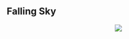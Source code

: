 

##  Falling Sky

<p align="center">
  <img src="https://s3.amazonaws.com/alvarobg.com/images/pwa3.gif"/>
  <br><br>
</p>
